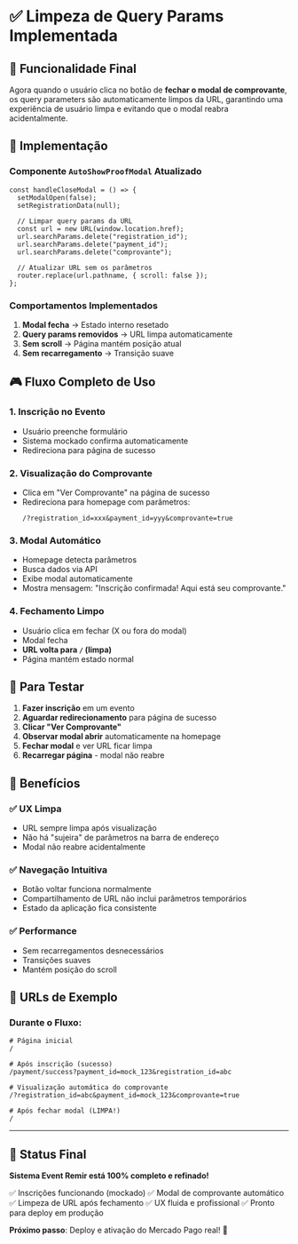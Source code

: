 # ✅ Limpeza de Query Params Implementada

## 🎯 Funcionalidade Final

Agora quando o usuário clica no botão de **fechar o modal de comprovante**, os query parameters são automaticamente limpos da URL, garantindo uma experiência de usuário limpa e evitando que o modal reabra acidentalmente.

## 🔧 Implementação

### Componente `AutoShowProofModal` Atualizado

```tsx
const handleCloseModal = () => {
  setModalOpen(false);
  setRegistrationData(null);

  // Limpar query params da URL
  const url = new URL(window.location.href);
  url.searchParams.delete("registration_id");
  url.searchParams.delete("payment_id");
  url.searchParams.delete("comprovante");

  // Atualizar URL sem os parâmetros
  router.replace(url.pathname, { scroll: false });
};
```

### Comportamentos Implementados

1. **Modal fecha** → Estado interno resetado
2. **Query params removidos** → URL limpa automaticamente
3. **Sem scroll** → Página mantém posição atual
4. **Sem recarregamento** → Transição suave

## 🎮 Fluxo Completo de Uso

### 1. Inscrição no Evento

- Usuário preenche formulário
- Sistema mockado confirma automaticamente
- Redireciona para página de sucesso

### 2. Visualização do Comprovante

- Clica em "Ver Comprovante" na página de sucesso
- Redireciona para homepage com parâmetros:
  ```
  /?registration_id=xxx&payment_id=yyy&comprovante=true
  ```

### 3. Modal Automático

- Homepage detecta parâmetros
- Busca dados via API
- Exibe modal automaticamente
- Mostra mensagem: "Inscrição confirmada! Aqui está seu comprovante."

### 4. Fechamento Limpo

- Usuário clica em fechar (X ou fora do modal)
- Modal fecha
- **URL volta para `/` (limpa)**
- Página mantém estado normal

## 🧪 Para Testar

1. **Fazer inscrição** em um evento
2. **Aguardar redirecionamento** para página de sucesso
3. **Clicar "Ver Comprovante"**
4. **Observar modal abrir** automaticamente na homepage
5. **Fechar modal** e ver URL ficar limpa
6. **Recarregar página** - modal não reabre

## 🌟 Benefícios

### ✅ UX Limpa

- URL sempre limpa após visualização
- Não há "sujeira" de parâmetros na barra de endereço
- Modal não reabre acidentalmente

### ✅ Navegação Intuitiva

- Botão voltar funciona normalmente
- Compartilhamento de URL não inclui parâmetros temporários
- Estado da aplicação fica consistente

### ✅ Performance

- Sem recarregamentos desnecessários
- Transições suaves
- Mantém posição do scroll

## 📱 URLs de Exemplo

### Durante o Fluxo:

```
# Página inicial
/

# Após inscrição (sucesso)
/payment/success?payment_id=mock_123&registration_id=abc

# Visualização automática do comprovante
/?registration_id=abc&payment_id=mock_123&comprovante=true

# Após fechar modal (LIMPA!)
/
```

---

## 🎉 Status Final

**Sistema Event Remir está 100% completo e refinado!**

✅ Inscrições funcionando (mockado)
✅ Modal de comprovante automático
✅ Limpeza de URL após fechamento
✅ UX fluida e profissional
✅ Pronto para deploy em produção

**Próximo passo**: Deploy e ativação do Mercado Pago real! 🚀
